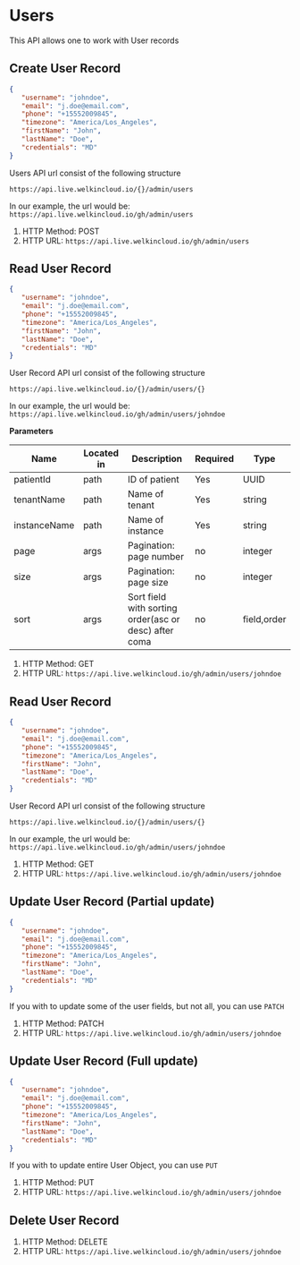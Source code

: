 # Users

This API allows one to work with User records

## Create User Record

```json     
{
   "username": "johndoe",
   "email": "j.doe@email.com",
   "phone": "+15552009845",
   "timezone": "America/Los_Angeles",
   "firstName": "John",
   "lastName": "Doe",
   "credentials": "MD"
}
```

Users API url consist of the following structure

`https://api.live.welkincloud.io/{}/admin/users`

In our example, the url would be:
`https://api.live.welkincloud.io/gh/admin/users`




1. HTTP Method: POST
2. HTTP URL: `https://api.live.welkincloud.io/gh/admin/users`


## Read User Record

```json     
{
   "username": "johndoe",
   "email": "j.doe@email.com",
   "phone": "+15552009845",
   "timezone": "America/Los_Angeles",
   "firstName": "John",
   "lastName": "Doe",
   "credentials": "MD"
}
```

User Record API url consist of the following structure

`https://api.live.welkincloud.io/{}/admin/users/{}`

In our example, the url would be:
`https://api.live.welkincloud.io/gh/admin/users/johndoe`

**Parameters**

| Name | Located in | Description | Required | Type |
| ---- | ---------- | ----------- | -------- | ---- |
| patientId | path | ID of patient | Yes | UUID |
| tenantName | path | Name of tenant | Yes | string |
| instanceName | path | Name of instance | Yes | string |
| page | args | Pagination: page number | no | integer |
| size | args | Pagination: page size | no | integer |
| sort | args | Sort field with sorting order(asc or desc) after coma | no | field,order |

1. HTTP Method: GET
2. HTTP URL: `https://api.live.welkincloud.io/gh/admin/users/johndoe`

## Read User Record

```json     
{
   "username": "johndoe",
   "email": "j.doe@email.com",
   "phone": "+15552009845",
   "timezone": "America/Los_Angeles",
   "firstName": "John",
   "lastName": "Doe",
   "credentials": "MD"
}
```

User Record API url consist of the following structure

`https://api.live.welkincloud.io/{}/admin/users/{}`

In our example, the url would be:
`https://api.live.welkincloud.io/gh/admin/users/johndoe`

1. HTTP Method: GET
2. HTTP URL: `https://api.live.welkincloud.io/gh/admin/users/johndoe`

## Update User Record (Partial update)

```json     
{
   "username": "johndoe",
   "email": "j.doe@email.com",
   "phone": "+15552009845",
   "timezone": "America/Los_Angeles",
   "firstName": "John",
   "lastName": "Doe",
   "credentials": "MD"
}
```

If you with to update some of the user fields, but not all, you can use `PATCH`

1. HTTP Method: PATCH
2. HTTP URL: `https://api.live.welkincloud.io/gh/admin/users/johndoe`


## Update User Record (Full update)

```json     
{
   "username": "johndoe",
   "email": "j.doe@email.com",
   "phone": "+15552009845",
   "timezone": "America/Los_Angeles",
   "firstName": "John",
   "lastName": "Doe",
   "credentials": "MD"
}
```

If you with to update entire User Object, you can use `PUT`

1. HTTP Method: PUT
2. HTTP URL: `https://api.live.welkincloud.io/gh/admin/users/johndoe`


## Delete User Record

1. HTTP Method: DELETE
2. HTTP URL: `https://api.live.welkincloud.io/gh/admin/users/johndoe` 
